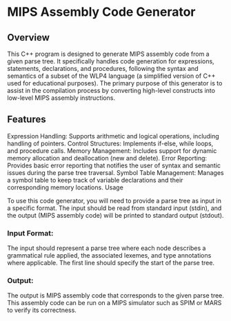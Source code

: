 # MIPS Assembly Code Generator

## Overview

This C++ program is designed to generate MIPS assembly code from a given parse tree. It specifically handles code generation for expressions, statements, declarations, and procedures, following the syntax and semantics of a subset of the WLP4 language (a simplified version of C++ used for educational purposes). The primary purpose of this generator is to assist in the compilation process by converting high-level constructs into low-level MIPS assembly instructions.


## Features

Expression Handling: Supports arithmetic and logical operations, including handling of pointers.
Control Structures: Implements if-else, while loops, and procedure calls.
Memory Management: Includes support for dynamic memory allocation and deallocation (new and delete).
Error Reporting: Provides basic error reporting that notifies the user of syntax and semantic issues during the parse tree traversal.
Symbol Table Management: Manages a symbol table to keep track of variable declarations and their corresponding memory locations.
Usage


To use this code generator, you will need to provide a parse tree as input in a specific format. The input should be read from standard input (stdin), and the output (MIPS assembly code) will be printed to standard output (stdout).

### Input Format:
The input should represent a parse tree where each node describes a grammatical rule applied, the associated lexemes, and type annotations where applicable. The first line should specify the start of the parse tree.

### Output: 
The output is MIPS assembly code that corresponds to the given parse tree. This assembly code can be run on a MIPS simulator such as SPIM or MARS to verify its correctness.

